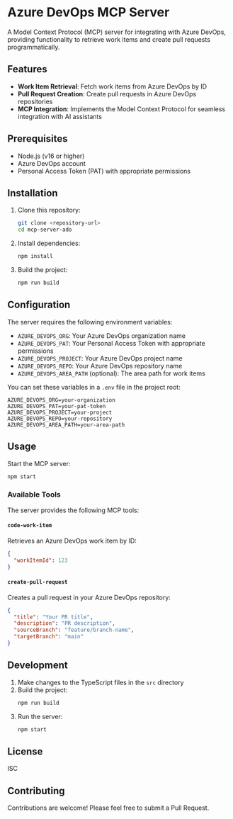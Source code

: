 # Azure DevOps MCP Server

A Model Context Protocol (MCP) server for integrating with Azure DevOps, providing functionality to retrieve work items and create pull requests programmatically.

## Features

- **Work Item Retrieval**: Fetch work items from Azure DevOps by ID
- **Pull Request Creation**: Create pull requests in Azure DevOps repositories
- **MCP Integration**: Implements the Model Context Protocol for seamless integration with AI assistants

## Prerequisites

- Node.js (v16 or higher)
- Azure DevOps account
- Personal Access Token (PAT) with appropriate permissions

## Installation

1. Clone this repository:
   ```bash
   git clone <repository-url>
   cd mcp-server-ado
   ```

2. Install dependencies:
   ```bash
   npm install
   ```

3. Build the project:
   ```bash
   npm run build
   ```

## Configuration

The server requires the following environment variables:

- `AZURE_DEVOPS_ORG`: Your Azure DevOps organization name
- `AZURE_DEVOPS_PAT`: Your Personal Access Token with appropriate permissions
- `AZURE_DEVOPS_PROJECT`: Your Azure DevOps project name
- `AZURE_DEVOPS_REPO`: Your Azure DevOps repository name
- `AZURE_DEVOPS_AREA_PATH` (optional): The area path for work items

You can set these variables in a `.env` file in the project root:

```
AZURE_DEVOPS_ORG=your-organization
AZURE_DEVOPS_PAT=your-pat-token
AZURE_DEVOPS_PROJECT=your-project
AZURE_DEVOPS_REPO=your-repository
AZURE_DEVOPS_AREA_PATH=your-area-path
```

## Usage

Start the MCP server:

```bash
npm start
```

### Available Tools

The server provides the following MCP tools:

#### `code-work-item`

Retrieves an Azure DevOps work item by ID:

```json
{
  "workItemId": 123
}
```

#### `create-pull-request`

Creates a pull request in your Azure DevOps repository:

```json
{
  "title": "Your PR title",
  "description": "PR description",
  "sourceBranch": "feature/branch-name",
  "targetBranch": "main"
}
```

## Development

1. Make changes to the TypeScript files in the `src` directory
2. Build the project:
   ```bash
   npm run build
   ```
3. Run the server:
   ```bash
   npm start
   ```

## License

ISC

## Contributing

Contributions are welcome! Please feel free to submit a Pull Request.